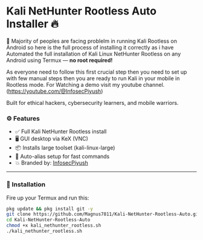 # Kali NetHunter Rootless Auto Installer 🔥

🚀 Majority of peoples are facing problelm in running Kali Rootless on Android so here is the full process of installing it correctly as i have Automated the full installation of Kali Linux NetHunter Rootless on any Android using Termux — **no root required!** 

As everyone need to follow this first crucial  step then you need to set up with few manual steps then you are ready to run Kali in your mobile in Rootless mode. For Watching a demo visit my youtube channel.
(https://youtube.com/@InfosecPiyush)

Built for ethical hackers, cybersecurity learners, and mobile warriors.

### ⚙️ Features
- ✅ Full Kali NetHunter Rootless install
- 🖥️ GUI desktop via KeX (VNC)
- 📦 Installs large toolset (kali-linux-large)
- 🧠 Auto-alias setup for fast commands
- 💥 Branded by: [InfosecPiyush](https://youtube.com/@InfosecPiyush)

---

### 📲 Installation

Fire up your Termux and run this:

```bash
pkg update && pkg install git -y
git clone https://github.com/Magnus7811/Kali-NetHunter-Rootless-Auto.git
cd Kali-NetHunter-Rootless-Auto
chmod +x kali_nethunter_rootless.sh
./kali_nethunter_rootless.sh
